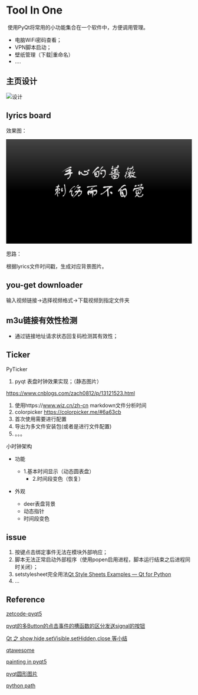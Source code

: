 # Tool In One

​	使用PyQt将常用的小功能集合在一个软件中，方便调用管理。

- 电脑WiFi密码查看；
- VPN脚本启动；
- 壁纸管理（下载|重命名）
- ....

## 主页设计



![设计](Pics/设计-ver2.png)



## lyrics board

效果图：

![lyricboard](Pics/lyricboard.png)



思路：

根据lyrics文件时间戳，生成对应背景图片。



## you-get downloader

输入视频链接→选择视频格式→下载视频到指定文件夹



## m3u链接有效性检测

- 通过链接地址请求状态回复码检测其有效性；

## Ticker

PyTicker

1. pyqt 表盘时钟效果实现；（静态图片）

https://www.cnblogs.com/zach0812/p/13121523.html

1. 使用https://www.wiz.cn/zh-cn markdown文件分析时间
2. colorpicker https://colorpicker.me/#6a63cb
3. 首次使用需要进行配置
4. 导出为多文件安装包(或者是进行文件配置)
5. 。。。

小时钟架构

- 功能

  - 1.基本时间显示（动态圆表盘）
    - 2.时间段变色（恢复）

- 外观

  - deer表盘背景
  - 动态指针
  - 时间段变色

  

## issue

1. 按键点击绑定事件无法在模块外部响应；
2. 脚本无法正常启动外部程序（使用popen启用进程，脚本运行结束之后进程同时关闭）；
3. setstylesheet完全用法[Qt Style Sheets Examples — Qt for Python](https://doc.qt.io/qtforpython/overviews/stylesheet-examples.html)
4. ...



## Reference

[zetcode-pyqt5](http://zetcode.com/gui/pyqt)

[pyqt的多Button的点击事件的槽函数的区分发送signal的按钮](https://www.cnblogs.com/ribavnu/p/4672880.html)

[Qt 之 show,hide,setVisible,setHidden,close 等小结](https://blog.csdn.net/dbzhang800/article/details/6300021)

[qtawesome](https://github.com/spyder-ide/qtawesome)

[painting in pyqt5](https://zetcode.com/gui/pyqt5/painting/)

[pyqt圆形图片](https://blog.pyqt5.com/circleimage.html)

[python path](https://zhuanlan.zhihu.com/p/139783331)